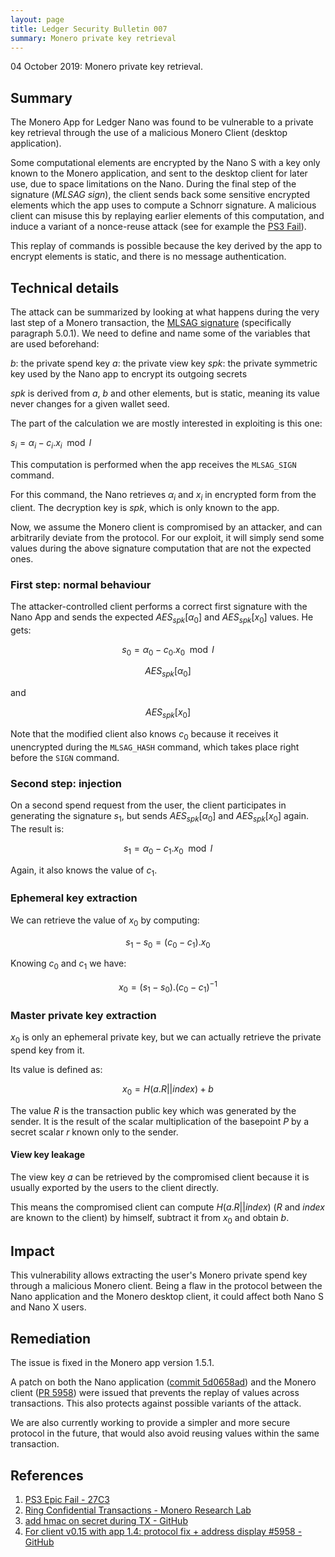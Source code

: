 ```yaml
---
layout: page
title: Ledger Security Bulletin 007
summary: Monero private key retrieval
---
```


04 October 2019: Monero private key retrieval.



## Summary

The Monero App for Ledger Nano was found to be vulnerable to a private key
retrieval through the use of a malicious Monero Client (desktop application).

Some computational elements are encrypted by the Nano S with a key only known to
the Monero application, and sent to the desktop client for later use, due to
space limitations on the Nano. During the final step of the signature
(_MLSAG sign_), the client sends back some sensitive encrypted elements which
the app uses to compute a Schnorr signature. A malicious client can misuse this
by replaying earlier elements of this computation, and induce a variant of a
nonce-reuse attack (see for example the [PS3 Fail](#1)).

This replay of commands is possible because the key derived by the app to
encrypt elements is static, and there is no message authentication.


## Technical details

The attack can be summarized by looking at what happens during the very last
step of a Monero transaction, the [MLSAG signature](#2) (specifically paragraph
5.0.1). We need to define and name some of the variables that are used
beforehand:

$b$: the private spend key
$a$: the private view key
$spk$: the private symmetric key used by the Nano app to encrypt its outgoing secrets

$spk$ is derived from $a$, $b$ and other elements, but is static, meaning its
value never changes for a given wallet seed.

The part of the calculation we are mostly interested in exploiting is this one:

$s_i = \alpha_i - c_i.x_i \mod l$

This computation is performed when the app receives the `MLSAG_SIGN` command.

For this command, the Nano retrieves $\alpha_i$ and $x_i$ in encrypted form from
the client. The decryption key is $spk$, which is only known to the app.

Now, we assume the Monero client is compromised by an attacker, and can
arbitrarily deviate from the protocol. For our exploit, it will simply send some
values during the above signature computation that are not the expected ones.


### First step: normal behaviour

The attacker-controlled client performs a correct first signature with the Nano
App and sends the expected $AES_{spk}[\alpha_0]$ and $AES_{spk}[x_0]$ values. He
gets:

$$s_0 = \alpha_0 - c_0.x_0 \mod l$$

$$AES_{spk}[\alpha_0]$$

and

$$AES_{spk}[x_0]$$

Note that the modified client also knows $c_0$ because it receives it
unencrypted during the `MLSAG_HASH` command, which takes place right before the
`SIGN` command.

### Second step: injection

On a second spend request from the user, the client participates in generating
the signature $s_1$, but sends $AES_{spk}[\alpha_0]$ and $AES_{spk}[x_0]$ again.
The result is:

$$s_1 = \alpha_0 - c_1.x_0 \mod l$$

Again, it also knows the value of $c_1$.

### Ephemeral key extraction

We can retrieve the value of $x_0$ by computing:

$$s_1 - s_0 = (c_0 - c_1).x_0 $$

Knowing $c_0$ and $c_1$ we have:

$$x_0 = (s_1 - s_0).(c_0 - c_1)^{-1}$$

### Master private key extraction

$x_0$ is only an ephemeral private key, but we can actually retrieve the
private spend key from it.

Its value is defined as:

$$x_0 = H(a.R || index) + b$$

The value $R$ is the transaction public key which was generated by the sender.
It is the result of the scalar multiplication of the basepoint $P$ by a secret
scalar $r$ known only to the sender.

#### View key leakage

The view key $a$ can be retrieved by the compromised client because it is
usually exported by the users to the client directly.

This means the compromised client can compute $H(a.R || index)$ ($R$ and $index$
are known to the client) by himself, subtract it from $x_0$ and obtain $b$.



## Impact

This vulnerability allows extracting the user's Monero private spend key through
a malicious Monero client. Being a flaw in the protocol between the Nano
application and the Monero desktop client, it could affect both Nano S and Nano
X users.



## Remediation

The issue is fixed in the Monero app version 1.5.1.

A patch on both the Nano application ([commit 5d0658ad](#3)) and the Monero
client ([PR 5958](#4)) were issued that prevents the replay of values across
transactions. This also protects against possible variants of the attack.

We are also currently working to provide a simpler and more secure protocol in
the future, that would also avoid reusing values within the same transaction.



## References

1. <a name="1"></a> [PS3 Epic Fail - 27C3](https://media.ccc.de/v/27c3-4087-en-console_hacking_2010#t=2160)
2. <a name="2"></a> [Ring Confidential Transactions - Monero Research Lab](https://web.getmonero.org/resources/research-lab/pubs/MRL-0005.pdf)
3. <a name="3"></a> [add hmac on secret during TX - GitHub](https://github.com/LedgerHQ/ledger-app-monero/commit/5d0658ad6369f3d0ff2d10ee9effa410eb185b98)
4. <a name="4"></a> [For client v0.15 with app 1.4: protocol fix + address display #5958 - GitHub](https://github.com/monero-project/monero/pull/5958)
